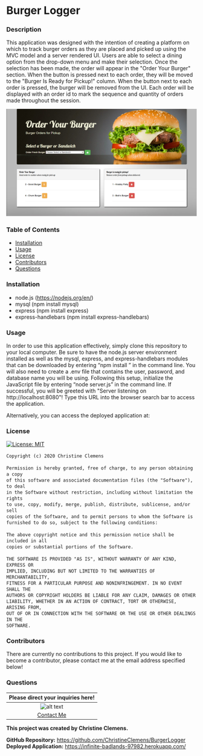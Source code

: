 # Burger Logger

### Description
This application was designed with the intention of creating a platform on which to track burger orders as they are placed and picked up using the MVC model and a server rendered UI. Users are able to select a dining option from the drop-down menu and make their selection. Once the selection has been made, the order will appear in the "Order Your Burger" section. When the button is pressed next to each order, they will be moved to the "Burger Is Ready for Pickup!" column. When the button next to each order is pressed, the burger will be removed from the UI. Each order will be displayed with an order id to mark the sequence and quantity of orders made throughout the session. 

![alt text](https://github.com/ChristineClemens/BurgerLogger/blob/master/public/assets/css/img/BurgerLogger.PNG)

### Table of Contents
- [Installation](#Installation) 
- [Usage](#Usage) 
- [License](#License) 
- [Contributors](#Contributors) 
- [Questions](#Questions) 

### Installation
- node.js (https://nodejs.org/en/)
- mysql (npm install mysql)
- express (npm install express)
- express-handlebars (npm install express-handlebars)

### Usage
In order to use this application effectively, simply clone this repository to your local computer. Be sure to have the node.js server environment installed as well as the mysql, express, and express-handlebars modules that can be downloaded by entering “npm install <module>” in the command line. You will also need to create a .env file that contains the user, password, and database name you will be using. Following this setup, initialize the JavaScript file by entering “node server.js” in the command line. If successful, you will be greeted with "Server listening on http://localhost:8080"! Type this URL into the browser search bar to access the application.       

Alternatively, you can access the deployed application at:

### License
[![License: MIT](https://img.shields.io/badge/License-MIT-yellow.svg)](https://opensource.org/licenses/MIT)

    Copyright (c) 2020 Christine Clemens

    Permission is hereby granted, free of charge, to any person obtaining a copy
    of this software and associated documentation files (the "Software"), to deal
    in the Software without restriction, including without limitation the rights
    to use, copy, modify, merge, publish, distribute, sublicense, and/or sell
    copies of the Software, and to permit persons to whom the Software is
    furnished to do so, subject to the following conditions:

    The above copyright notice and this permission notice shall be included in all
    copies or substantial portions of the Software.

    THE SOFTWARE IS PROVIDED "AS IS", WITHOUT WARRANTY OF ANY KIND, EXPRESS OR
    IMPLIED, INCLUDING BUT NOT LIMITED TO THE WARRANTIES OF MERCHANTABILITY,
    FITNESS FOR A PARTICULAR PURPOSE AND NONINFRINGEMENT. IN NO EVENT SHALL THE
    AUTHORS OR COPYRIGHT HOLDERS BE LIABLE FOR ANY CLAIM, DAMAGES OR OTHER
    LIABILITY, WHETHER IN AN ACTION OF CONTRACT, TORT OR OTHERWISE, ARISING FROM,
    OUT OF OR IN CONNECTION WITH THE SOFTWARE OR THE USE OR OTHER DEALINGS IN THE
    SOFTWARE.
### Contributors
There are currently no contributions to this project. If you would like to become a contributor, please contact me at the email address specified below! 

### Questions
| Please direct your inquiries here! |
| :---: |
| ![alt text](https://avatars2.githubusercontent.com/u/64107231?v=4 "Github Profile Picture") |
| <a href= "christineclemens.tesol@gmail.com" target="_blank">Contact Me</a> |
**This project was created by Christine Clemens.**     

**GitHub Repository:** https://github.com/ChristineClemens/BurgerLogger              
**Deployed Application:** https://infinite-badlands-97982.herokuapp.com/         
